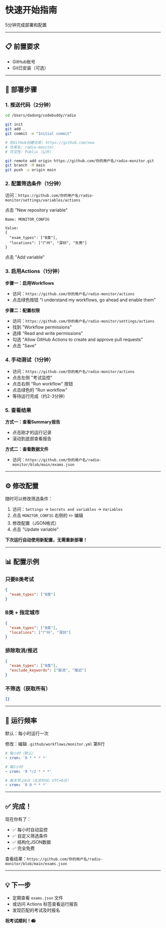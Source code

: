 # 快速开始指南

5分钟完成部署和配置

---

## 📋 前置要求

- GitHub账号
- Git已安装（可选）

---

## 🚀 部署步骤

### 1. 推送代码（2分钟）

```bash
cd /Users/dadong/codebuddy/radio

git init
git add .
git commit -m "Initial commit"

# 在GitHub创建仓库: https://github.com/new
# 仓库名: radio-monitor
# 可见性: Public（公开）

git remote add origin https://github.com/你的用户名/radio-monitor.git
git branch -M main
git push -u origin main
```

### 2. 配置筛选条件（1分钟）

访问：`https://github.com/你的用户名/radio-monitor/settings/variables/actions`

点击 "New repository variable"

```
Name: MONITOR_CONFIG

Value:
{
  "exam_types": ["B类"],
  "locations": ["广州", "深圳", "东莞"]
}
```

点击 "Add variable"

### 3. 启用Actions（1分钟）

**步骤一：启用Workflows**
- 访问：`https://github.com/你的用户名/radio-monitor/actions`
- 点击绿色按钮 "I understand my workflows, go ahead and enable them"

**步骤二：配置权限**
- 访问：`https://github.com/你的用户名/radio-monitor/settings/actions`
- 找到 "Workflow permissions"
- 选择 "Read and write permissions"
- 勾选 "Allow GitHub Actions to create and approve pull requests"
- 点击 "Save"

### 4. 手动测试（1分钟）

- 访问：`https://github.com/你的用户名/radio-monitor/actions`
- 点击左侧 "考试监控"
- 点击右侧 "Run workflow" 按钮
- 点击绿色的 "Run workflow"
- 等待运行完成（约2-3分钟）

### 5. 查看结果

**方式一：查看Summary报告**
- 点击刚才的运行记录
- 滚动到底部查看报告

**方式二：查看数据文件**
- 访问：`https://github.com/你的用户名/radio-monitor/blob/main/exams.json`

---

## ⚙️ 修改配置

随时可以修改筛选条件：

1. 访问：`Settings` → `Secrets and variables` → `Variables`
2. 点击 `MONITOR_CONFIG` 右侧的 ✏️ 编辑
3. 修改配置（JSON格式）
4. 点击 "Update variable"

**下次运行自动使用新配置，无需重新部署！**

---

## 📊 配置示例

### 只要B类考试
```json
{
  "exam_types": ["B类"]
}
```

### B类 + 指定城市
```json
{
  "exam_types": ["B类"],
  "locations": ["广州", "深圳"]
}
```

### 排除取消/推迟
```json
{
  "exam_types": ["B类"],
  "exclude_keywords": ["取消", "推迟"]
}
```

### 不筛选（获取所有）
```json
{}
```

---

## 🔄 运行频率

默认：每小时运行一次

修改：编辑 `.github/workflows/monitor.yml` 第6行

```yaml
# 每小时（默认）
- cron: '0 * * * *'

# 每2小时
- cron: '0 */2 * * *'

# 每天早上8点（北京时间，UTC=0点）
- cron: '0 0 * * *'
```

---

## ✅ 完成！

现在你有了：
- ✅ 每小时自动监控
- ✅ 自定义筛选条件
- ✅ 结构化JSON数据
- ✅ 完全免费

查看结果：`https://github.com/你的用户名/radio-monitor/blob/main/exams.json`

---

## 💡 下一步

- 定期查看 `exams.json` 文件
- 或访问 Actions 标签查看运行报告
- 发现匹配的考试及时报名

**祝考试顺利！📻**
